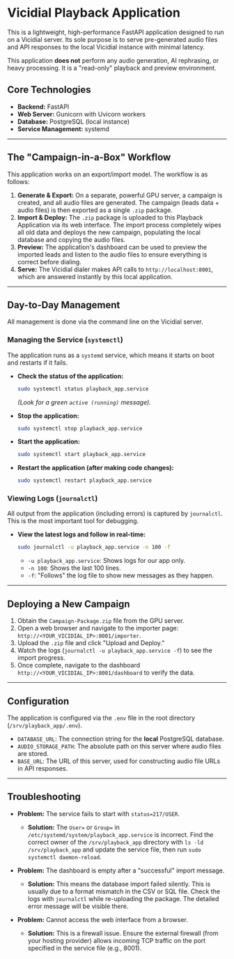 # Vicidial Playback Application

This is a lightweight, high-performance FastAPI application designed to run on a Vicidial server. Its sole purpose is to serve pre-generated audio files and API responses to the local Vicidial instance with minimal latency.

This application **does not** perform any audio generation, AI rephrasing, or heavy processing. It is a "read-only" playback and preview environment.

## Core Technologies

*   **Backend:** FastAPI
*   **Web Server:** Gunicorn with Uvicorn workers
*   **Database:** PostgreSQL (local instance)
*   **Service Management:** systemd

---

## The "Campaign-in-a-Box" Workflow

This application works on an export/import model. The workflow is as follows:

1.  **Generate & Export:** On a separate, powerful GPU server, a campaign is created, and all audio files are generated. The campaign (leads data + audio files) is then exported as a single `.zip` package.
2.  **Import & Deploy:** The `.zip` package is uploaded to this Playback Application via its web interface. The import process completely wipes all old data and deploys the new campaign, populating the local database and copying the audio files.
3.  **Preview:** The application's dashboard can be used to preview the imported leads and listen to the audio files to ensure everything is correct before dialing.
4.  **Serve:** The Vicidial dialer makes API calls to `http://localhost:8001`, which are answered instantly by this local application.

---

## Day-to-Day Management

All management is done via the command line on the Vicidial server.

### Managing the Service (`systemctl`)

The application runs as a `systemd` service, which means it starts on boot and restarts if it fails.

*   **Check the status of the application:**
    ```bash
    sudo systemctl status playback_app.service
    ```
    *(Look for a green `active (running)` message).*

*   **Stop the application:**
    ```bash
    sudo systemctl stop playback_app.service
    ```

*   **Start the application:**
    ```bash
    sudo systemctl start playback_app.service
    ```

*   **Restart the application (after making code changes):**
    ```bash
    sudo systemctl restart playback_app.service
    ```

### Viewing Logs (`journalctl`)

All output from the application (including errors) is captured by `journalctl`. This is the most important tool for debugging.

*   **View the latest logs and follow in real-time:**
    ```bash
    sudo journalctl -u playback_app.service -n 100 -f
    ```
    *   `-u playback_app.service`: Shows logs for our app only.
    *   `-n 100`: Shows the last 100 lines.
    *   `-f`: "Follows" the log file to show new messages as they happen.

---

## Deploying a New Campaign

1.  Obtain the `Campaign-Package.zip` file from the GPU server.
2.  Open a web browser and navigate to the importer page: `http://<YOUR_VICIDIAL_IP>:8001/importer`.
3.  Upload the `.zip` file and click "Upload and Deploy."
4.  Watch the logs (`journalctl -u playback_app.service -f`) to see the import progress.
5.  Once complete, navigate to the dashboard `http://<YOUR_VICIDIAL_IP>:8001/dashboard` to verify the data.

---

## Configuration

The application is configured via the `.env` file in the root directory (`/srv/playback_app/.env`).

*   `DATABASE_URL`: The connection string for the **local** PostgreSQL database.
*   `AUDIO_STORAGE_PATH`: The absolute path on this server where audio files are stored.
*   `BASE_URL`: The URL of this server, used for constructing audio file URLs in API responses.

---

## Troubleshooting

*   **Problem:** The service fails to start with `status=217/USER`.
    *   **Solution:** The `User=` or `Group=` in `/etc/systemd/system/playback_app.service` is incorrect. Find the correct owner of the `/srv/playback_app` directory with `ls -ld /srv/playback_app` and update the service file, then run `sudo systemctl daemon-reload`.

*   **Problem:** The dashboard is empty after a "successful" import message.
    *   **Solution:** This means the database import failed silently. This is usually due to a format mismatch in the CSV or SQL file. Check the logs with `journalctl` while re-uploading the package. The detailed error message will be visible there.

*   **Problem:** Cannot access the web interface from a browser.
    *   **Solution:** This is a firewall issue. Ensure the external firewall (from your hosting provider) allows incoming TCP traffic on the port specified in the service file (e.g., 8001).